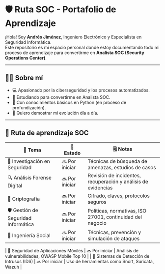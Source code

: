 # 🛡️ Ruta SOC - Portafolio de Aprendizaje

¡Hola! Soy **Andrés Jiménez**, Ingeniero Electrónico y Especialista en Seguridad Informática.  
Este repositorio es mi espacio personal donde estoy documentando todo mi proceso de aprendizaje para convertirme en **Analista SOC (Security Operations Center)**.

---

## 👨‍💻 Sobre mí

- 💻 Apasionado por la ciberseguridad y los procesos automatizados.
- 🧠 Estudiando para convertirme en Analista SOC.
- 🐍 Con conocimientos básicos en Python (en proceso de profundización).
- 🚀 Quiero demostrar mi evolución día a día.

---

## 🧠 Ruta de aprendizaje SOC


| 🧩 Tema                           | 📌 Estado        | 🗒️ Notas                                            |
|-----------------------------------|------------------|-----------------------------------------------------|
| 🧪 Investigación en Seguridad     | 🔜 Por iniciar   | Técnicas de búsqueda de amenazas, estudios de casos |
| 🔍 Análisis Forense Digital       | 🔜 Por iniciar    | Revisión de incidentes, recuperación y análisis de evidencias |
| 🔐 Criptografía                   | 🔜 Por iniciar   | Cifrado, claves, protocolos seguros                |
| 🛡️ Gestión de Seguridad Informática | 🔜 Por iniciar   | Políticas, normativas, ISO 27001, continuidad del negocio |
| 🎯 Ingeniería Social              | 🔜 Por iniciar   | Técnicas, prevención y simulación de ataques       |

| 📱 Seguridad de Aplicaciones Móviles | 🔜 Por iniciar   | Análisis de vulnerabilidades, OWASP Mobile Top 10  |
| 🧷 Sistemas de Detección de Intrusos (IDS) | 🔜 Por iniciar | Uso de herramientas como Snort, Suricata, Wazuh |

